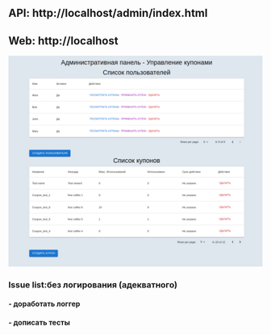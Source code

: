 ## API: http://localhost/admin/index.html

## Web: http://localhost

![img.png](img.png)

### Issue list:без логирования (адекватного)
#### - доработать логгер
#### - дописать тесты
